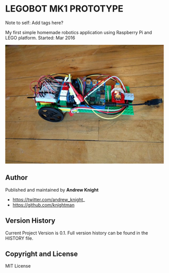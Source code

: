# LEGOBOT MK1 PROTOTYPE

Note to self: Add tags here?

My first simple homemade robotics application using Raspberry Pi and LEGO platform.
Started: Mar 2016

![LEGObot beginnings](/img/LEGObot-proto1.jpg)

## Author

Published and maintained by **Andrew Knight**

* https://twitter.com/andrew_knight_
* https://github.com/knightman

## Version History

Current Project Version is 0.1. Full version history can be found in the HISTORY file.

## Copyright and License

MIT License